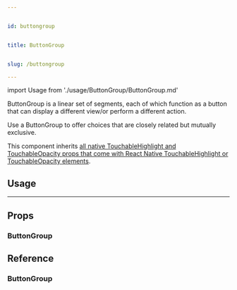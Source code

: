 ```yaml
---


id: buttongroup


title: ButtonGroup


slug: /buttongroup

---
```




import Usage from './usage/ButtonGroup/ButtonGroup.md'



ButtonGroup is a linear set of segments, each of which function as a button that can display a different view/or perform a different action.

Use a ButtonGroup to offer choices that are closely related but mutually exclusive.

This component inherits [all native TouchableHighlight and TouchableOpacity props that come with React Native TouchableHighlight or TouchableOpacity elements](https://reactnative.dev/docs/touchablehighlight.html).



## Usage


<Usage />

---


## Props

### ButtonGroup




## Reference

### ButtonGroup

